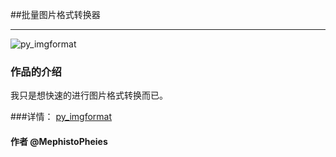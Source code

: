 ##批量图片格式转换器
***

![py_imgformat](http://7xkzbr.com1.z0.glb.clouddn.com/coding/GeeKlub/production/py_imgformat/py_imgformat.png)

### 作品的介绍
我只是想快速的进行图片格式转换而已。



###详情：
[py_imgformat](https://coding.net/u/Mephisto/p/py_imgformat/git)




#### 作者 @MephistoPheies